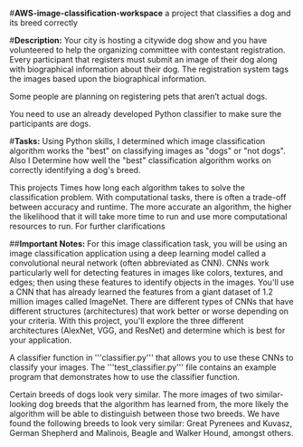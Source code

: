 #**AWS-image-classification-workspace**
a project that classifies a dog and its breed correctly


#**Description:**
Your city is hosting a citywide dog show and you have volunteered to help the organizing committee with contestant registration. Every participant that registers must submit an image of their dog along with biographical information about their dog. The registration system tags the images based upon the biographical information.

Some people are planning on registering pets that aren’t actual dogs.

You need to use an already developed Python classifier to make sure the participants are dogs.


#**Tasks:**
Using  Python skills, I determined which image classification algorithm works the "best" on classifying images as "dogs" or "not dogs".
Also I Determine how well the "best" classification algorithm works on correctly identifying a dog's breed.


This projects Times how long each algorithm takes to solve the classification problem. With computational tasks, there is often a trade-off between accuracy and runtime. The more accurate an algorithm, the higher the likelihood that it will take more time to run and use more computational resources to run.
For further clarifications

##**Important Notes:**
For this image classification task, you will be using an image classification application using a deep learning model called a convolutional neural network (often abbreviated as CNN). CNNs work particularly well for detecting features in images like colors, textures, and edges; then using these features to identify objects in the images. You'll use a CNN that has already learned the features from a giant dataset of 1.2 million images called ImageNet. There are different types of CNNs that have different structures (architectures) that work better or worse depending on your criteria. With this project, you'll explore the three different architectures (AlexNet, VGG, and ResNet) and determine which is best for your application.

A classifier function in '''classifier.py''' that allows you to use these CNNs to classify your images. The '''test_classifier.py''' file contains an example program that demonstrates how to use the classifier function.

Certain breeds of dogs look very similar. The more images of two similar-looking dog breeds that the algorithm has learned from, the more likely the algorithm will be able to distinguish between those two breeds. We have found the following breeds to look very similar: Great Pyrenees and Kuvasz, German Shepherd and Malinois, Beagle and Walker Hound, amongst others.

